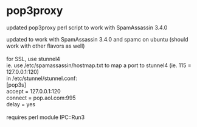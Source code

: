pop3proxy
=========

updated pop3proxy perl script to work with SpamAssassin 3.4.0

updated to work with SpamAssassin 3.4.0 and spamc on ubuntu (should work with other flavors as well)<br/>
<br/>
for SSL, use stunnel4<br/>
  ie.  use /etc/spamassassin/hostmap.txt to map a port to stunnel4 (ie.  115 = 127.0.0.1:120)<br/>
       in /etc/stunnel/stunnel.conf:<br/>
      	[pop3s]<br/>
        accept = 127.0.0.1:120<br/>
        connect = pop.aol.com:995<br/>
        delay = yes<br/>
<br/>
requires perl module IPC::Run3<br/>
